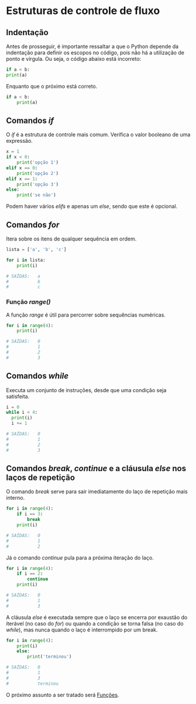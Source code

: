 # Estruturas de controle de fluxo

## Indentação

Antes de prosseguir, é importante ressaltar a que o Python depende da indentação para definir os escopos no código, pois não há a utilização de ponto e vírgula. Ou seja, o código abaixo está incorreto:

```python
if a < b:
print(a)
```

Enquanto que o próximo está correto.


```python
if a < b:
    print(a)
```

## Comandos *if*

O *if* é a estrutura de controle mais comum. Verifica o valor booleano de uma expressão.

```python
x = 1
if x < 0:
    print('opção 1')
elif x == 0:
    print('opção 2')
elif x == 1:
    print('opção 3')
else:
    print('se não')
```

Podem haver vários *elifs* e apenas um *else*, sendo que este é opcional.

## Comandos *for*

Itera sobre os itens de qualquer sequência em ordem.


```python
lista = ['a', 'b', 'c']

for i in lista:
    print(i)

# SAÍDAS:   a
#           b
#           c
```

### Função *range()*

A função *range* é útil para percorrer sobre sequências numéricas.

```python
for i in range(4):
    print(i)

# SAÍDAS:   0
#           1
#           2
#           3
```
## Comandos *while*

Executa um conjunto de instruções, desde que uma condição seja satisfeita.

```python
i = 0
while i < 4:
  print(i)
  i += 1

# SAÍDAS:   0
#           1
#           2
#           3
```

## Comandos *break*, *continue* e a cláusula *else* nos laços de repetição

O comando *break* serve para sair imediatamente do laço de repetição mais interno.

```python
for i in range(4):
    if i == 3:
        break
    print(i)

# SAÍDAS:   0
#           1
#           2
```

Já o comando *continue* pula para a próxima iteração do laço.

```python
for i in range(4):
    if i == 2:
        continue
    print(i)

# SAÍDAS:   0
#           1
#           3
```

A cláusula *else* é executada sempre que o laço se encerra por exaustão do iterável (no caso do *for*) ou quando a condição se torna falsa (no caso do *while*), mas nunca quando o laço é interrompido por um break.

```python
for i in range(4):
    print(i)
    else:
        print('terminou')

# SAÍDAS:   0
#           1
#           3
#           terminou
```

O próximo assunto a ser tratado será [Funções](https://github.com/harielribeirof/treinamentoPython/blob/main/05%20-%20funcoes/funcoes.md).